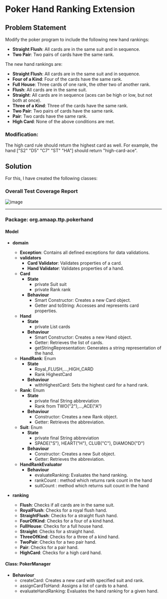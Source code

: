 # Poker Hand Ranking Extension

## Problem Statement

Modify the poker program to include the following new hand rankings:

- **Straight Flush**: All cards are in the same suit and in sequence.
- **Two Pair**: Two pairs of cards have the same rank.

The new hand rankings are:

- **Straight Flush**: All cards are in the same suit and in sequence.
- **Four of a Kind**: Four of the cards have the same rank.
- **Full House**: Three cards of one rank, the other two of another rank.
- **Flush**: All cards are in the same suit.
- **Straight**: All cards are in sequence (aces can be high or low, but not both at once).
- **Three of a Kind**: Three of the cards have the same rank.
- **Two Pair**: Two pairs of cards have the same rank.
- **Pair**: Two cards have the same rank.
- **High Card**: None of the above conditions are met.

### Modification:

The high card rule should return the highest card as well. For example, the hand ["S2" "D5" "C7" "ST" "HA"] should return "high-card-ace".

## Solution

For this, I have created the following classes:

### Overall Test Coverage Report
![image](https://github.com/amey1302/Poker-Hand-Ranking/assets/114746925/404f9406-ed52-4eb9-b059-dec485477f85)


---

### Package: org.amaap.ttp.pokerhand

#### Model

- **domain**
  - **Exception**: Contains all defined exceptions for data validations.
  - **validators**
    - **Card Validator**: Validates properties of a card.
    - **Hand Validator**: Validates properties of a hand.
  - **Card**
    - **State**
      - private Suit suit
      - private Rank rank
    - **Behaviour**
      - Smart Constructor: Creates a new Card object.
      - Getter and toString: Accesses and represents card properties.
  - **Hand**
    - **State**
      - private List<Card> cards
    - **Behaviour**
      - Smart Constructor: Creates a new Hand object.
      - Getter: Retrieves the list of cards.
      - getStringRepresentation: Generates a string representation of the hand.
  - **HandRank**: Enum
    - **State**
      - Royal_FLUSH,...,HIGH_CARD
      - Rank HighestCard
    - **Behaviour**
      - withHighestCard: Sets the highest card for a hand rank.
  - **Rank**: Enum
    - **State**
      - private final String abbreviation
      - Rank from TWO("2"),...,ACE("A")
    - **Behaviour**
      - Constructor: Creates a new Rank object.
      - Getter: Retrieves the abbreviation.
  - **Suit**: Enum
    - **State**
      - private final String abbreviation
      - SPADE("S"), HEART("H"), CLUB("C"), DIAMOND("D")
    - **Behaviour**
      - Constructor: Creates a new Suit object.
      - Getter: Retrieves the abbreviation.
  - **HandRankEvaluator**
    - **Behaviour**
      - evaluateRanking: Evaluates the hand ranking.
      - rankCount : method which returns rank count in the hand
      - suitCount : method which returns suit count in the hand

- **ranking**
  - **Flush**: Checks if all cards are in the same suit.
  - **RoyalFlush**: Checks for a royal flush hand.
  - **StraightFlush**: Checks for a straight flush hand.
  - **FourOfKind**: Checks for a four of a kind hand.
  - **FullHouse**: Checks for a full house hand.
  - **Straight**: Checks for a straight hand.
  - **ThreeOfKind**: Checks for a three of a kind hand.
  - **TwoPair**: Checks for a two pair hand.
  - **Pair**: Checks for a pair hand.
  - **HighCard**: Checks for a high card hand.
#### Class: PokerManager
- **Behaviour**
  - createCard: Creates a new card with specified suit and rank.
  - assignCardToHand: Assigns a list of cards to a hand.
  - evaluateHandRanking: Evaluates the hand ranking for a given hand.

